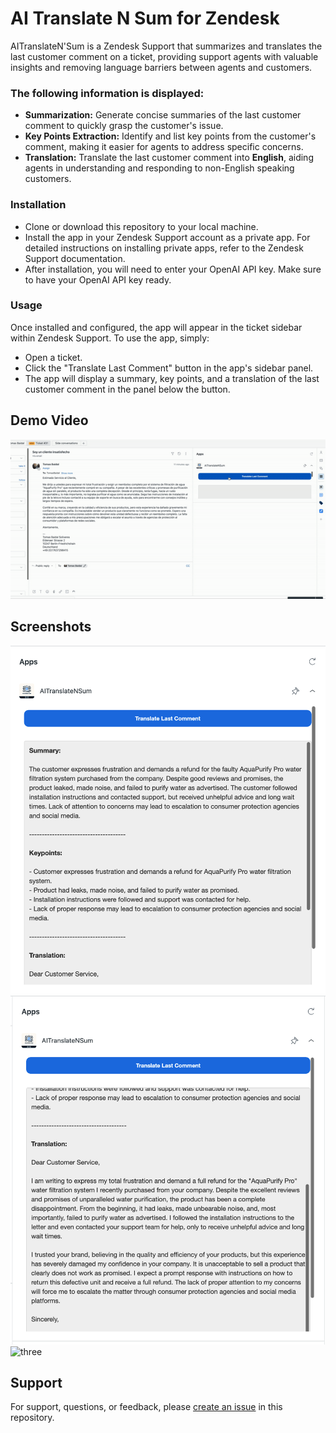 # AI Translate N Sum for Zendesk

AITranslateN'Sum is a Zendesk Support that summarizes and translates the last customer comment on a ticket, providing support agents with valuable insights and removing language barriers between agents and customers.


### The following information is displayed:

* **Summarization:** Generate concise summaries of the last customer comment to quickly grasp the customer's issue.
* **Key Points Extraction:** Identify and list key points from the customer's comment, making it easier for agents to address specific concerns.
* **Translation:** Translate the last customer comment into **English**, aiding agents in understanding and responding to non-English speaking customers.

### Installation

* Clone or download this repository to your local machine.
* Install the app in your Zendesk Support account as a private app. For detailed instructions on installing private apps, refer to the Zendesk Support documentation.
* After installation, you will need to enter your OpenAI API key. Make sure to have your OpenAI API key ready.

### Usage

Once installed and configured, the app will appear in the ticket sidebar within Zendesk Support. To use the app, simply:

* Open a ticket.
* Click the "Translate Last Comment" button in the app's sidebar panel.
* The app will display a summary, key points, and a translation of the last customer comment in the panel below the button.

  
## Demo Video

![Demo GIF](assets/ai_app_zd.gif)


## Screenshots

![one](assets/screenshot-0.png)
![two](assets/screenshot-1.png)
![three](assets/screenshot-2.png)

## Support

For support, questions, or feedback, please [create an issue](https://github.com/tbs89/zendesk_aitranslateNsum/issues/new/choose) in this repository.


